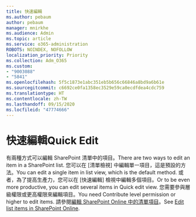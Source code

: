 ```yaml
---
title: 快速編輯
ms.author: pebaum
author: pebaum
manager: mnirkhe
ms.audience: Admin
ms.topic: article
ms.service: o365-administration
ROBOTS: NOINDEX, NOFOLLOW
localization_priority: Priority
ms.collection: Adm_O365
ms.custom:
- "9003088"
- "5841"
ms.openlocfilehash: 5f5c1873e1abc351eb5b656c66846a8bd9a6b61e
ms.sourcegitcommit: c6692ce0fa1358ec3529e59ca0ecdfdea4cdc759
ms.translationtype: HT
ms.contentlocale: zh-TW
ms.lasthandoff: 09/15/2020
ms.locfileid: "47774666"
---
```

# <a name="quick-edit"></a><span data-ttu-id="d2019-102">快速編輯</span><span class="sxs-lookup"><span data-stu-id="d2019-102">Quick Edit</span></span>

<span data-ttu-id="d2019-103">有兩種方式可以編輯 SharePoint 清單中的項目。</span><span class="sxs-lookup"><span data-stu-id="d2019-103">There are two ways to edit an item in a SharePoint list.</span></span> <span data-ttu-id="d2019-104">您可以在 [清單檢視] 中編輯單一項目，這是預設的方法。</span><span class="sxs-lookup"><span data-stu-id="d2019-104">You can edit a single item in list view, which is the default method.</span></span> <span data-ttu-id="d2019-105">或者，為了提高生產力，您可以在 [快速編輯] 檢視中編輯多個項目。</span><span class="sxs-lookup"><span data-stu-id="d2019-105">Or to be even more productive, you can edit several items in Quick edit view.</span></span> <span data-ttu-id="d2019-106">您需要參與層級權限或更高權限來編輯項目。</span><span class="sxs-lookup"><span data-stu-id="d2019-106">You need Contribute level permission or higher to edit items.</span></span> <span data-ttu-id="d2019-107">請參閱[編輯 SharePoint Online 中的清單項目](https://support.microsoft.com/office/dac1a1c3-a80b-4082-ba57-715cf613d0f7)。</span><span class="sxs-lookup"><span data-stu-id="d2019-107">See [Edit list items in SharePoint Online](https://support.microsoft.com/office/dac1a1c3-a80b-4082-ba57-715cf613d0f7).</span></span>
